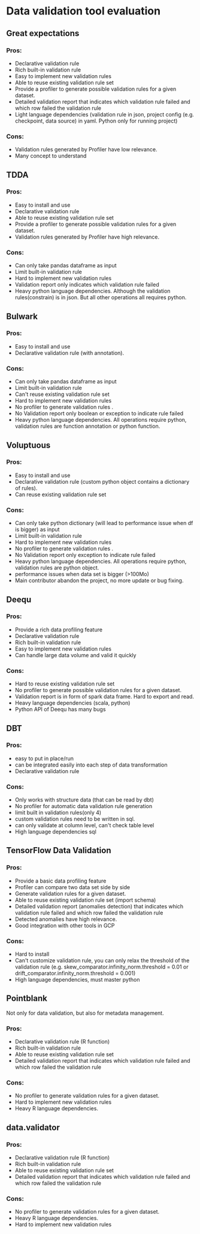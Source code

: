 # Data validation tool evaluation

## Great expectations

### Pros:
- Declarative validation rule 
- Rich built-in validation rule
- Easy to implement new validation rules
- Able to reuse existing validation rule set
- Provide a profiler to generate possible validation rules for a given dataset.
- Detailed validation report that indicates which validation rule failed and which row failed the validation rule
- Light language dependencies (validation rule in json, project config (e.g. checkpoint, data source) in yaml. Python only for running project)


### Cons:
- Validation rules generated by Profiler have low relevance.
- Many concept to understand

## TDDA

### Pros:
- Easy to install and use
- Declarative validation rule
- Able to reuse existing validation rule set
- Provide a profiler to generate possible validation rules for a given dataset.
- Validation rules generated by Profiler have high relevance.

### Cons:
- Can only take pandas dataframe as input
- Limit built-in validation rule
- Hard to implement new validation rules
- Validation report only indicates which validation rule failed
- Heavy python language dependencies. Although the validation rules(constrain) is in json. But all other operations all requires python.


## Bulwark

### Pros:
- Easy to install and use
- Declarative validation rule (with annotation).

### Cons:
- Can only take pandas dataframe as input
- Limit built-in validation rule
- Can't reuse existing validation rule set
- Hard to implement new validation rules
- No profiler to generate validation rules .
- No Validation report only boolean or exception to indicate rule failed
- Heavy python language dependencies. All operations require python, validation rules are function annotation or python function.


## Voluptuous

### Pros:
- Easy to install and use
- Declarative validation rule (custom python object contains a dictionary of rules).
- Can reuse existing validation rule set

### Cons:
- Can only take python dictionary (will lead to performance issue when df is bigger) as input
- Limit built-in validation rule
- Hard to implement new validation rules
- No profiler to generate validation rules .
- No Validation report only exception to indicate rule failed
- Heavy python language dependencies. All operations require python, validation rules are python object.
- performance issues when data set is bigger (>100Mo)
- Main contributor abandon the project, no more update or bug fixing.

## Deequ

### Pros:
- Provide a rich data profiling feature
- Declarative validation rule 
- Rich built-in validation rule
- Easy to implement new validation rules
- Can handle large data volume and valid it quickly


### Cons:
- Hard to reuse existing validation rule set
- No profiler to generate possible validation rules for a given dataset.
- Validation report is in form of spark data frame. Hard to export and read. 
- Heavy language dependencies (scala, python)
- Python API of Deequ has many bugs

## DBT

### Pros:
- easy to put in place/run
- can be integrated easily into each step of data transformation 
- Declarative validation rule 

### Cons:
- Only works with structure data (that can be read by dbt)
- No profiler for automatic data validation rule generation
- limit built in validation rules(only 4)
- custom validation rules need to be written in sql.
- can only validate at column level, can't check table level
- High language dependencies sql

## TensorFlow Data Validation

### Pros:
- Provide a basic data profiling feature
- Profiler can compare two data set side by side
- Generate validation rules for a given dataset.
- Able to reuse existing validation rule set (import schema)
- Detailed validation report (anomalies detection) that indicates which validation rule failed and which row failed the validation rule
- Detected anomalies have high relevance.
- Good integration with other tools in GCP


### Cons:
- Hard to install
- Can't customize validation rule, you can only relax the threshold of the validation rule (e.g. skew_comparator.infinity_norm.threshold = 0.01 or drift_comparator.infinity_norm.threshold = 0.001)
- High language dependencies, must master python

## Pointblank
Not only for data validation, but also for metadata management. 

### Pros:
- Declarative validation rule (R function)
- Rich built-in validation rule
- Able to reuse existing validation rule set
- Detailed validation report that indicates which validation rule failed and which row failed the validation rule


### Cons:
- No profiler to generate validation rules for a given dataset.
- Hard to implement new validation rules
- Heavy R language dependencies.

## data.validator

### Pros:
- Declarative validation rule (R function)
- Rich built-in validation rule
- Able to reuse existing validation rule set
- Detailed validation report that indicates which validation rule failed and which row failed the validation rule


### Cons:
- No profiler to generate validation rules for a given dataset.
- Heavy R language dependencies.
- Hard to implement new validation rules